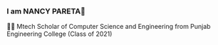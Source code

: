 ### I am NANCY PARETA👋

<!--
**nancypareta/nancypareta** is a ✨ _special_ ✨ repository because its `README.md` (this file) appears on your GitHub profile.

Here are some ideas to get you started:

- 🔭 I’m currently working on Deep learning Projects
- 🌱 I’m currently learning DATA SCIENCE , DATA ANALYSIS , ARTIFICIAL  INTELLIGENCE
- 👯 I’m looking to collaborate on DEEP LEARNING PROJECTS
- 🤔 I’m looking for help with COVID MASK DETECTOR PROJECT TO ADD MORE FEATURES
- 💬 Ask me about : CS
- 📫 How to reach me: Instagram:nancy.pareta
                       
- 😄 Pronouns: ...
- ⚡ Fun fact: ...
-->
👨‍🎓 Mtech Scholar of Computer Science and Engineering from Punjab Engineering College (Class of 2021)


